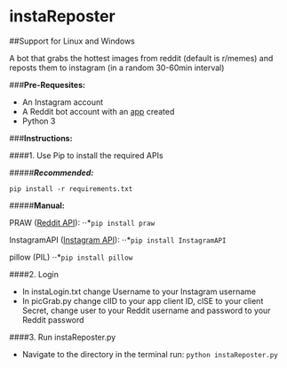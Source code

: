 # instaReposter

##Support for Linux and Windows

A bot that grabs the hottest images from reddit (default is r/memes) and reposts them to instagram (in a random 30-60min interval)

###**Pre-Requesites:**

- An Instagram account
- A Reddit bot account with an [app](https://old.reddit.com/prefs/apps/) created 
- Python 3


###**Instructions:**

####1. Use Pip to install the required APIs

  #####***Recommended:***

  ```pip install -r requirements.txt```

  #####**Manual:**

   PRAW ([Reddit API](https://github.com/praw-dev/praw)):
    ⋅⋅*```pip install praw```

   InstagramAPI ([Instagram API](https://github.com/LevPasha/Instagram-API-python)):
    ⋅⋅*```pip install InstagramAPI```

   pillow (PIL)
    ⋅⋅*```pip install pillow```

####2. Login
  - In instaLogin.txt change Username to your Instagram username
  - In picGrab.py change clID to your app client ID, clSE to your client Secret,
    change user to your Reddit username and password to your Reddit password

####3. Run instaReposter.py

  - Navigate to the directory in the terminal
    run: ```python instaReposter.py```
